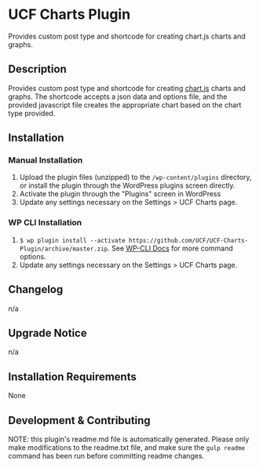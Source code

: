 # UCF Charts Plugin #

Provides custom post type and shortcode for creating chart.js charts and graphs.


## Description ##

Provides custom post type and shortcode for creating [chart.js](http://www.chartjs.org/) charts and graphs. The shortcode accepts a json data and options file, and the provided javascript file creates the appropriate chart based on the chart type provided.


## Installation ##

### Manual Installation ###
1. Upload the plugin files (unzipped) to the `/wp-content/plugins` directory, or install the plugin through the WordPress plugins screen directly.
2. Activate the plugin through the "Plugins" screen in WordPress
3. Update any settings necessary on the Settings > UCF Charts page.

### WP CLI Installation ###
1. `$ wp plugin install --activate https://github.com/UCF/UCF-Charts-Plugin/archive/master.zip`.  See [WP-CLI Docs](http://wp-cli.org/commands/plugin/install/) for more command options.
2. Update any settings necessary on the Settings > UCF Charts page.


## Changelog ##

n/a


## Upgrade Notice ##

n/a


## Installation Requirements ##

None


## Development & Contributing ##

NOTE: this plugin's readme.md file is automatically generated.  Please only make modifications to the readme.txt file, and make sure the `gulp readme` command has been run before committing readme changes.
